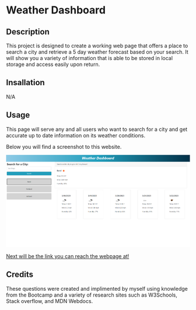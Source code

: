 # Weather Dashboard

## Description

This project is designed to create a working web page that offers a place to search a city and retrieve a 5 day weather forecast based on your search. It will show you a variety of information that is able to be stored in local storage and access easily upon return. 

## Insallation

N/A

## Usage

This page will serve any and all users who want to search for a city and get accurate up to date information on its weather conditions.

Below you will find a screenshot to this website.

![](assets/images/Weather-Dashboard.png)

[Next will be the link you can reach the webpage at!](https://volexity21.github.io/Weather-Dashboard/)

## Credits

These questions were created and implimented by myself using knowledge from the Bootcamp and a variety of research sites such as W3Schools, Stack overflow, and MDN Webdocs.